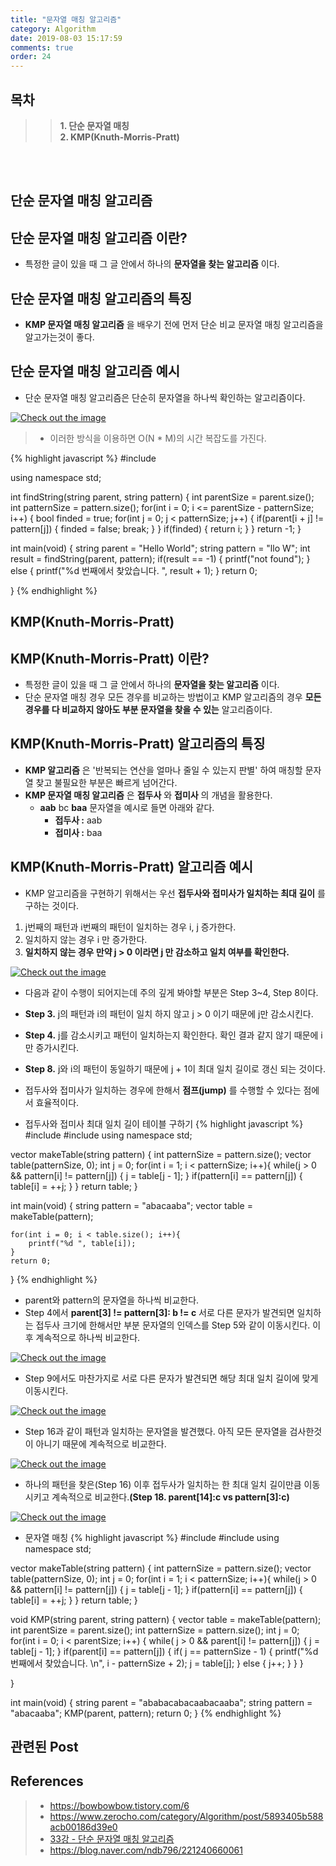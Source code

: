 ```yaml
---
title: "문자열 매칭 알고리즘"
category: Algorithm
date: 2019-08-03 15:17:59
comments: true
order: 24
---
```


## 목차
>> __1. 단순 문자열 매칭__ <br>
>> __2. KMP(Knuth-Morris-Pratt)__




<br>
<br>

## 단순 문자열 매칭 알고리즘
## 단순 문자열 매칭 알고리즘 이란?
* 특정한 글이 있을 때 그 글 안에서 하나의 __문자열을 찾는 알고리즘__ 이다.




## 단순 문자열 매칭 알고리즘의 특징
* __KMP 문자열 매칭 알고리즘__ 을 배우기 전에 먼저 단순 비교 문자열 매칭 알고리즘을 알고가는것이 좋다. 




## 단순 문자열 매칭 알고리즘 예시
* 단순 문자열 매칭 알고리즘은 단순히 문자열을 하나씩 확인하는 알고리즘이다.

<a href="{{ site.baseurl }}{{ site.algorithm_img }}/simplestringmatching.JPG" data-lightbox="falcon9-large" data-title="Check out the image">
  <img src="{{ site.baseurl }}{{ site.algorithm_img }}/simplestringmatching.JPG" title="Check out the image">
</a>


> * 이러한 방식을 이용하면 O(N * M)의 시간 복잡도를 가진다.




{% highlight javascript %}
#include <iostream>

using namespace std;

int findString(string parent, string pattern) {
	int parentSize = parent.size();
	int patternSize = pattern.size();
	for(int i = 0; i <= parentSize - patternSize; i++) {
		bool finded = true;
		for(int j = 0; j < patternSize; j++) {
			if(parent[i + j] != pattern[j]) {
				finded = false;
				break;
			}
		}
		if(finded) {
			return i;
		}
	}
	return -1;
}

int main(void) {
	string parent = "Hello World";
	string pattern = "llo W";
	int result = findString(parent, pattern);
	if(result == -1) {
		printf("not found");
	} else {
		printf("%d 번째에서 찾았습니다. ", result + 1);
	}
	return 0;
	
}
{% endhighlight %}





## KMP(Knuth-Morris-Pratt)
## KMP(Knuth-Morris-Pratt) 이란?
* 특정한 글이 있을 때 그 글 안에서 하나의 __문자열을 찾는 알고리즘__ 이다.
* 단순 문자열 매칭 경우 모든 경우를 비교하는 방법이고 KMP 알고리즘의 경우 __모든 경우를 다 비교하지 않아도 부분 문자열을 찾을 수 있는__ 알고리즘이다.




## KMP(Knuth-Morris-Pratt) 알고리즘의 특징
* __KMP 알고리즘__ 은 '반복되는 연산을 얼마나 줄일 수 있는지 판별' 하여 매칭할 문자열 찾고 불필요한 부분은 빠르게 넘어간다.
* __KMP 문자열 매칭 알고리즘__ 은 __접두사__ 와 __접미사__ 의 개념을 활용한다.
  + __aab__ bc __baa__ 문자열을 예시로 들면 아래와 같다.
  	- __접두사 :__ aab
  	- __접미사 :__ baa





## KMP(Knuth-Morris-Pratt) 알고리즘 예시

* KMP 알고리즘을 구현하기 위해서는 우선 __접두사와 접미사가 일치하는 최대 길이__ 를 구하는 것이다.
1. j번째의 패턴과 i번째의 패턴이 일치하는 경우 i, j 증가한다.
2. 일치하지 않는 경우 i 만 증가한다.
3. __일치하지 않는 경우 만약 j > 0 이라면 j 만 감소하고 일치 여부를 확인한다.__

<a href="{{ site.baseurl }}{{ site.algorithm_img }}/kmp_maketable.JPG" data-lightbox="falcon9-large" data-title="Check out the image">
  <img src="{{ site.baseurl }}{{ site.algorithm_img }}/kmp_maketable.JPG" title="Check out the image">
</a>

* 다음과 같이 수행이 되어지는데 주의 깊게 봐야할 부분은 Step 3~4, Step 8이다.
* __Step 3.__ j의 패턴과 i의 패턴이 일치 하지 않고 j > 0 이기 때문에 j만 감소시킨다.
* __Step 4.__ j를 감소시키고 패턴이 일치하는지 확인한다. 확인 결과 같지 않기 때문에 i만 증가시킨다.
* __Step 8.__ j와 i의 패턴이 동일하기 때문에 j + 1이 최대 일치 길이로 갱신 되는 것이다. 

* 접두사와 접미사가 일치하는 경우에 한해서 __점프(jump)__ 를 수행할 수 있다는 점에서 효율적이다.


* 접두사와 접미사 최대 일치 길이 테이블 구하기
{% highlight javascript %}
#include <iostream>
#include <vector>
using namespace std;

vector<int> makeTable(string pattern) {
	int patternSize = pattern.size();
	vector<int> table(patternSize, 0);
	int j = 0;
	for(int i = 1; i < patternSize; i++){
		while(j > 0 && pattern[i] != pattern[j]) {
			j = table[j - 1];
		}
		if(pattern[i] == pattern[j]) {
			table[i] = ++j;
		}
	}
	return table;
}

int main(void) {
	string pattern = "abacaaba";
	vector<int> table = makeTable(pattern);
	
	for(int i = 0; i < table.size(); i++){
		printf("%d ", table[i]);
	}
	return 0;
}
{% endhighlight %}





* parent와 pattern의 문자열을 하나씩 비교한다.
* Step 4에서 __parent[3] != pattern[3]: b != c__ 서로 다른 문자가 발견되면 일치하는 접두사 크기에 한해서만 부분 문자열의 인덱스를 Step 5와 같이 이동시킨다. 이후 계속적으로 하나씩 비교한다.
<a href="{{ site.baseurl }}{{ site.algorithm_img }}/kmp_1.JPG" data-lightbox="falcon9-large" data-title="Check out the image">
  <img src="{{ site.baseurl }}{{ site.algorithm_img }}/kmp_1.JPG" title="Check out the image">
</a>

* Step 9에서도 마찬가지로 서로 다른 문자가 발견되면 해당 최대 일치 길이에 맞게 이동시킨다.
<a href="{{ site.baseurl }}{{ site.algorithm_img }}/kmp_2.JPG" data-lightbox="falcon9-large" data-title="Check out the image">
  <img src="{{ site.baseurl }}{{ site.algorithm_img }}/kmp_2.JPG" title="Check out the image">
</a>

* Step 16과 같이 패턴과 일치하는 문자열을 발견했다. 아직 모든 문자열을 검사한것이 아니기 때문에 계속적으로 비교한다.
<a href="{{ site.baseurl }}{{ site.algorithm_img }}/kmp_3.JPG" data-lightbox="falcon9-large" data-title="Check out the image">
  <img src="{{ site.baseurl }}{{ site.algorithm_img }}/kmp_3.JPG" title="Check out the image">
</a>

* 하나의 패턴을 찾은(Step 16) 이후 접두사가 일치하는 한 최대 일치 길이만큼 이동시키고 계속적으로 비교한다.__(Step 18. parent[14]:c vs pattern[3]:c)__
<a href="{{ site.baseurl }}{{ site.algorithm_img }}/kmp_4.JPG" data-lightbox="falcon9-large" data-title="Check out the image">
  <img src="{{ site.baseurl }}{{ site.algorithm_img }}/kmp_4.JPG" title="Check out the image">
</a>





* 문자열 매칭
{% highlight javascript %}
#include <iostream>
#include <vector>
using namespace std;

vector<int> makeTable(string pattern) {
	int patternSize = pattern.size();
	vector<int> table(patternSize, 0);
	int j = 0;
	for(int i = 1; i < patternSize; i++){
		while(j > 0 && pattern[i] != pattern[j]) {
			j = table[j - 1];
		}
		if(pattern[i] == pattern[j]) {
			table[i] = ++j;
		}
	}
	return table;
}

void KMP(string parent, string pattern) {
	vector<int> table = makeTable(pattern);
	int parentSize = parent.size();
	int patternSize = pattern.size();
	int j = 0;
	for(int i = 0; i < parentSize; i++) {
		while( j > 0 && parent[i] != pattern[j]) {
			j = table[j - 1];
		}
		if(parent[i] == pattern[j]) {
			if( j == patternSize - 1) {
				printf("%d번째에서 찾았습니다. \n", i - patternSize + 2);
				j = table[j];
			} else {
				j++;
			}
		}
	}
	
}

int main(void) {
	string parent = "ababacabacaabacaaba";
	string pattern = "abacaaba";
	KMP(parent, pattern);
	return 0;
}
{% endhighlight %}





## 관련된 Post





## References
> * <a href="https://bowbowbow.tistory.com/6">https://bowbowbow.tistory.com/6<a>
> * <a href="https://www.zerocho.com/category/Algorithm/post/5893405b588acb00186d39e0">https://www.zerocho.com/category/Algorithm/post/5893405b588acb00186d39e0<a>
> * <a href="https://www.youtube.com/watch?v=WAzjfl7Pt_4&list=PLRx0vPvlEmdDHxCvAQS1_6XV4deOwfVrz&index=33">33강 - 단순 문자열 매칭 알고리즘<a>
> * <a href="https://blog.naver.com/ndb796/221240660061">https://blog.naver.com/ndb796/221240660061<a>